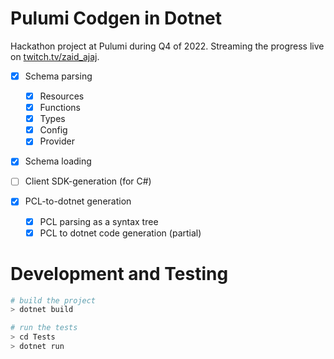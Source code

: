 # Pulumi Codgen in Dotnet

Hackathon project at Pulumi during Q4 of 2022. Streaming the progress live on [twitch.tv/zaid_ajaj](https://twitch.tv/zaid_ajaj).

- [x] Schema parsing
  - [x] Resources
  - [x] Functions
  - [x] Types
  - [x] Config
  - [x] Provider

- [x] Schema loading

- [ ] Client SDK-generation (for C#)

- [x] PCL-to-dotnet generation
  - [x] PCL parsing as a syntax tree
  - [x] PCL to dotnet code generation (partial)

# Development and Testing
```bash
# build the project
> dotnet build

# run the tests
> cd Tests
> dotnet run
```
